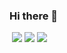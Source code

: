 ### Hi there 👋

<a>
<img src="https://img.shields.io/badge/Gmail-D14836?style=for-the-badge&logo=gmail&logoColor=white" alt="">
<img src="https://img.shields.io/badge/GitHub-100000?style=for-the-badge&logo=github&logoColor=white">
<img src="https://img.shields.io/badge/LinkedIn-0077B5?style=for-the-badge&logo=linkedin&logoColor=white">
<img src="https://img.shields.io/badge/HTML5-E34F26?style=for-the-badge&logo=html5&logoColor=white">
</a>
